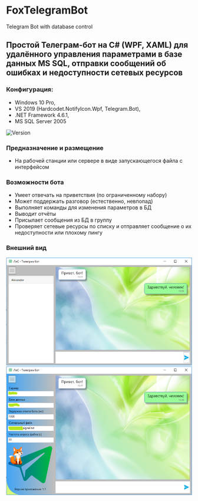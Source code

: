 # FoxTelegramBot
Telegram Bot with database control

## Простой Телеграм-бот на C# (WPF, XAML) для удалённого управления параметрами в базе данных MS SQL, отправки сообщений об ошибках и недоступности сетевых ресурсов

### Конфигурация:
- Windows 10 Pro,  
- VS 2019 (Hardcodet.NotifyIcon.Wpf, Telegram.Bot), 
- .NET Framework 4.6.1,
- MS SQL Server 2005 

![Version](https://img.shields.io/badge/version-1.2-yellow)

### Предназначение и размещение
- На рабочей станции или сервере в виде запускающегося файла с интерфейсом

### Возможности бота
 - Умеет отвечать на приветствия (по ограниченному набору)
 - Может поддержать разговор (естественно, невпопад)
 - Выполняет команды для изменения параметров в БД
 - Выводит отчёты
 - Присылает сообщения из БД в группу
 - Проверяет сетевые ресурсы по списку и отправляет сообщение о их недоступности или плохому пингу

### Внешний вид

![Screenshort1](https://raw.githubusercontent.com/AstiiCoder/FoxTelegramBot/main/screen1.png)
![Screenshort2](https://raw.githubusercontent.com/AstiiCoder/FoxTelegramBot/main/screen2.png)
